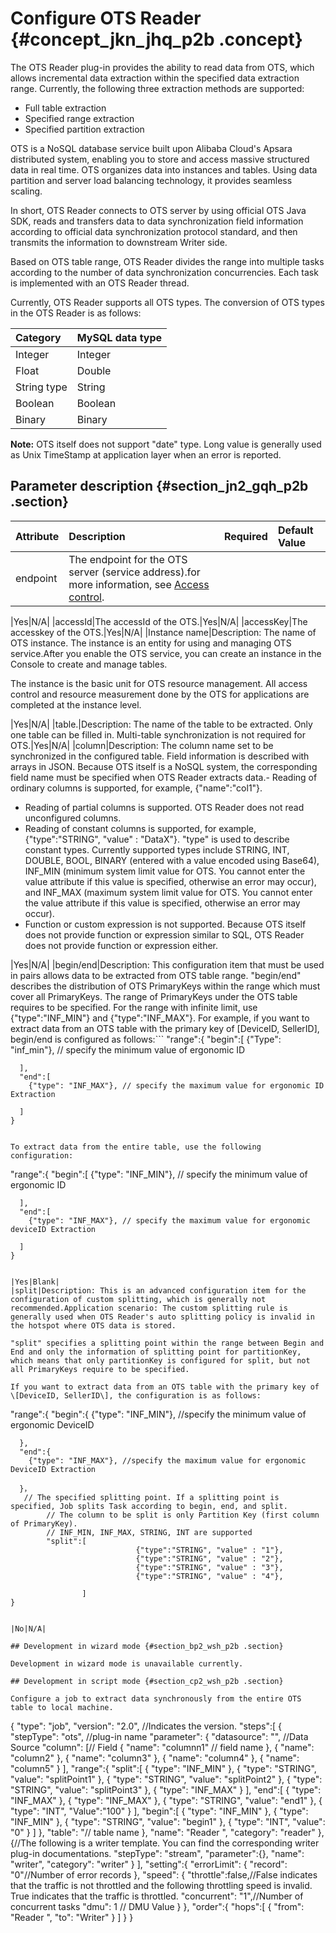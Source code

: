 # Configure OTS Reader {#concept_jkn_jhq_p2b .concept}

The OTS Reader plug-in provides the ability to read data from OTS, which allows incremental data extraction within the specified data extraction range. Currently, the following three extraction methods are supported:

-   Full table extraction
-   Specified range extraction
-   Specified partition extraction

OTS is a NoSQL database service built upon Alibaba Cloud's Apsara distributed system, enabling you to store and access massive structured data in real time. OTS organizes data into instances and tables. Using data partition and server load balancing technology, it provides seamless scaling.

In short, OTS Reader connects to OTS server by using official OTS Java SDK, reads and transfers data to data synchronization field information according to official data synchronization protocol standard, and then transmits the information to downstream Writer side.

Based on OTS table range, OTS Reader divides the range into multiple tasks according to the number of data synchronization concurrencies. Each task is implemented with an OTS Reader thread.

Currently, OTS Reader supports all OTS types. The conversion of OTS types in the OTS Reader is as follows:

|Category|MySQL data type|
|:-------|:--------------|
|Integer|Integer|
|Float|Double|
|String type|String|
|Boolean|Boolean|
|Binary|Binary|

**Note:** OTS itself does not support "date" type. Long value is generally used as Unix TimeStamp at application layer when an error is reported.

## Parameter description​ {#section_jn2_gqh_p2b .section}

|Attribute|Description|Required|Default Value|
|:--------|:----------|:-------|:------------|
|endpoint|The endpoint for the OTS server \(service address\).for more information, see [Access control](https://www.alibabacloud.com/help/faq-detail/27296.htm).

|Yes|N/A|
|accessId|The accessId of the OTS.|Yes|N/A|
|accessKey|The accesskey of the OTS.|Yes|N/A|
|Instance name|Description: The name of OTS instance. The instance is an entity for using and managing OTS service.After you enable the OTS service, you can create an instance in the Console to create and manage tables.

The instance is the basic unit for OTS resource management. All access control and resource measurement done by the OTS for applications are completed at the instance level.

|Yes|N/A|
|table.|Description: The name of the table to be extracted. Only one table can be filled in. Multi-table synchronization is not required for OTS.|Yes|N/A|
|column|Description: The column name set to be synchronized in the configured table. Field information is described with arrays in JSON. Because OTS itself is a NoSQL system, the corresponding field name must be specified when OTS Reader extracts data.-   Reading of ordinary columns is supported, for example, \{"name":"col1"\}.
-   Reading of partial columns is supported. OTS Reader does not read unconfigured columns.
-   Reading of constant columns is supported, for example, \{"type":"STRING", "value" : "DataX"\}. "type" is used to describe constant types. Currently supported types include STRING, INT, DOUBLE, BOOL, BINARY \(entered with a value encoded using Base64\), INF\_MIN \(minimum system limit value for OTS. You cannot enter the value attribute if this value is specified, otherwise an error may occur\), and INF\_MAX \(maximum system limit value for OTS. You cannot enter the value attribute if this value is specified, otherwise an error may occur\).
-   Function or custom expression is not supported. Because OTS itself does not provide function or expression similar to SQL, OTS Reader does not provide function or expression either.

|Yes|N/A|
|begin/end|Description: This configuration item that must be used in pairs allows data to be extracted from OTS table range. "begin/end" describes the distribution of OTS PrimaryKeys within the range which must cover all PrimaryKeys. The range of PrimaryKeys under the OTS table requires to be specified. For the range with infinite limit, use \{"type":"INF\_MIN"\} and \{"type":"INF\_MAX"\}. For example, if you want to extract data from an OTS table with the primary key of \[DeviceID, SellerID\], begin/end is configured as follows:```
"range":{
      "begin":[
        {"Type": "inf_min"}, // specify the minimum value of ergonomic ID
        
      ], 
      "end":[
        {"type": "INF_MAX"}, // specify the maximum value for ergonomic ID Extraction
        
      ]
    }
```

To extract data from the entire table, use the following configuration:

```
"range":{
      "begin":[
        {"type": "INF_MIN"}, // specify the minimum value of ergonomic ID
        
      ], 
      "end":[
        {"type": "INF_MAX"}, // specify the maximum value for ergonomic deviceID Extraction
          
      ]
    }
```

|Yes|Blank|
|split|Description: This is an advanced configuration item for the configuration of custom splitting, which is generally not recommended.Application scenario: The custom splitting rule is generally used when OTS Reader's auto splitting policy is invalid in the hotspot where OTS data is stored.

"split" specifies a splitting point within the range between Begin and End and only the information of splitting point for partitionKey, which means that only partitionKey is configured for split, but not all PrimaryKeys require to be specified.

If you want to extract data from an OTS table with the primary key of \[DeviceID, SellerID\], the configuration is as follows:

```
"range":{
      "begin":{
        {"type": "INF_MIN"}, //specify the minimum value of ergonomic DeviceID
        
      }, 
      "end":{
        {"type": "INF_MAX"}, //specify the maximum value for ergonomic DeviceID Extraction
        
      }，
       // The specified splitting point. If a splitting point is specified, Job splits Task according to begin, end, and split.
            // The column to be split is only Partition Key (first column of PrimaryKey).
            // INF_MIN, INF_MAX, STRING, INT are supported
            "split":[
                                {"type":"STRING", "value" : "1"},
                                {"type":"STRING", "value" : "2"},
                                {"type":"STRING", "value" : "3"},
                                {"type":"STRING", "value" : "4"},
                                
                    ]
    }
```

|No|N/A|

## Development in wizard mode {#section_bp2_wsh_p2b .section}

Development in wizard mode is unavailable currently.

## Development in script mode {#section_cp2_wsh_p2b .section}

Configure a job to extract data synchronously from the entire OTS table to local machine.

```
{
    "type": "job",
    "version": "2.0", //Indicates the version.
    "steps":[
        {
            "stepType": "ots", //plug-in name
            "parameter": {
                "datasource": "", //Data Source
                "column": [// Field
                    {
                        "name": "columnn1" // field name
                    },
                    {
                        "name": "column2"
                    },
                    {
                        "name": "column3"
                    },
                    {
                        "name": "column4"
                    },
                    {
                        "name": "column5"
                    }
                ],
                "range":{
                    "split":[
                        {
                            "type": "INF_MIN"
                        },
                        {
                            "type": "STRING",
                            "value": "splitPoint1"
                        },
                        {
                            "type": "STRING",
                            "value": "splitPoint2"
                        },
                        {
                            "type": "STRING",
                            "value": "splitPoint3"
                        },
                        {
                            "type": "INF_MAX"
                        }
                    ],
                    "end":[
                        {
                            "type": "INF_MAX"
                        },
                        {
                            "type": "INF_MAX"
                        },
                        {
                            "type": "STRING",
                            "value": "end1"
                        },
                        {
                            "type": "INT",
                            "Value":"100"
                        }
                    ],
                    "begin":[
                        {
                            "type": "INF_MIN"
                        },
                        {
                            "type": "INF_MIN"
                        },
                        {
                            "type": "STRING",
                            "value": "begin1"
                        },
                        {
                            "type": "INT",
                            "value": "0"
                        }
                    ]
                },
                "table": "// table name
            },
            "name": "Reader ",
            "category": "reader"
        },
        {//The following is a writer template. You can find the corresponding writer plug-in documentations.
            "stepType": "stream",
            "parameter":{},
            "name": "writer",
            "category": "writer"
        }
    ],
    "setting":{
        "errorLimit": {
            "record": "0"//Number of error records
        },
        "speed": {
            "throttle":false,//False indicates that the traffic is not throttled and the following throttling speed is invalid. True indicates that the traffic is throttled.
            "concurrent": "1",//Number of concurrent tasks
            "dmu": 1 // DMU Value
        }
    },
    "order":{
        "hops":[
            {
                "from": "Reader ",
                "to": "Writer"
            }
        ]
    }
}
```

